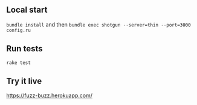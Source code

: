 ## Local start
```bundle install```
and then
```bundle exec shotgun --server=thin --port=3000 config.ru```
## Run tests
```rake test```
## Try it live
https://fuzz-buzz.herokuapp.com/

